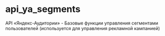 # api_ya_segments
API «Яндекс-Аудитории» - Базовые функции управления сегментами пользователей (используется для управления рекламной кампанией)
